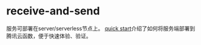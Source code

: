 # receive-and-send

服务可部署在server/serverless节点上。 [quick start](../../README.md#一quick-start)介绍了如何将服务端部署到腾讯云函数，便于快速体验、验证。
